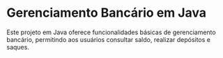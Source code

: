 # Gerenciamento Bancário em Java
Este projeto em Java oferece funcionalidades básicas de gerenciamento bancário, permitindo aos usuários consultar saldo, realizar depósitos e saques.
